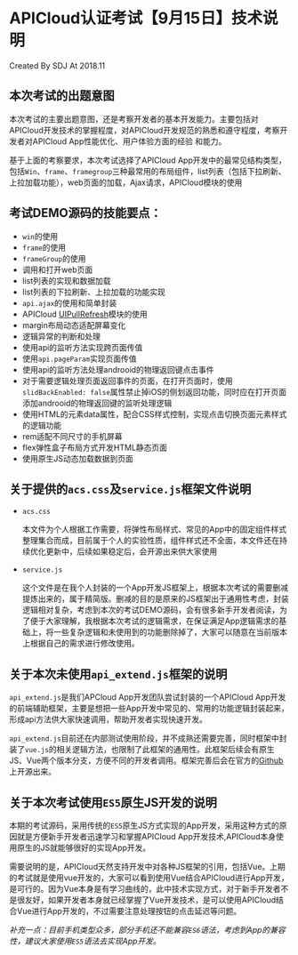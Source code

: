 # APICloud认证考试【9月15日】技术说明

Created By SDJ At 2018.11

## 本次考试的出题意图

本次考试的主要出题意图，还是考察开发者的基本开发能力。主要包括对APICloud开发技术的掌握程度，对APICloud开发规范的熟悉和遵守程度，考察开发者对APICloud App性能优化、用户体验方面的经验
和能力。

基于上面的考察要求，本次考试选择了APICloud App开发中的最常见结构类型，包括`Win`、`frame`、`framegroup`三种最常用的布局组件，list列表（包括下拉刷新、上拉加载功能），web页面的加载，Ajax请求，APICloud模块的使用

## 考试DEMO源码的技能要点：

- `win`的使用
- `frame`的使用
- `frameGroup`的使用
- 调用和打开web页面
- list列表的实现和数据加载
- list列表的下拉刷新、上拉加载的功能实现
- `api.ajax`的使用和简单封装
- APICloud [UIPullRefresh](https://docs.apicloud.com/Client-API/UI-Layout/UIPullRefresh)模块的使用
- margin布局动态适配屏幕变化
- 逻辑异常的判断和处理
- 使用api的监听方法实现跨页面传值
- 使用`api.pageParam`实现页面传值
- 使用api的监听方法处理androoid的物理返回键点击事件
- 对于需要逻辑处理页面返回事件的页面，在打开页面时，使用`slidBackEnabled: false`属性禁止掉iOS的侧划返回功能，同时应在打开页面添加androoid的物理返回键的监听处理逻辑
- 使用HTML的元素data属性，配合CSS样式控制，实现点击切换页面元素样式的逻辑功能
- rem适配不同尺寸的手机屏幕
- flex弹性盒子布局方式开发HTML静态页面
- 使用原生JS动态加载数据到页面

## 关于提供的`acs.css`及`service.js`框架文件说明

- `acs.css`

	本文件为个人根据工作需要，将弹性布局样式、常见的App中的固定组件样式整理集合而成，目前属于个人的实验性质，组件样式还不全面，本文件还在持续优化更新中，后续如果稳定后，会开源出来供大家使用

- `service.js`

	这个文件是在我个人封装的一个App开发JS框架上，根据本次考试的需要删减提炼出来的，属于精简版。删减的目的是原来的JS框架出于通用性考虑，封装逻辑相对复杂，考虑到本次的考试DEMO源码，会有很多新手开发者阅读，为了便于大家理解，我根据本次考试的逻辑需求，在保证满足App逻辑需求的基础上，将一些复杂逻辑和未使用到的功能删除掉了，大家可以随意在当前版本上根据自己的需求进行修改使用。
	
## 关于本次未使用`api_extend.js`框架的说明

`api_extend.js`是我们APCloud App开发团队尝试封装的一个APICloud App开发的前端辅助框架，主要是想把一些App开发中常见的、常用的功能逻辑封装起来，形成api方法供大家快速调用，帮助开发者实现快速开发。

`api_extend.js`目前还在内部测试使用阶段，并不成熟还需要完善，同时框架中封装了`vue.js`的相关逻辑方法，也限制了此框架的通用性。此框架后续会有原生JS、Vue两个版本分支，方便不同的开发者调用。框架完善后会在官方的[Github](https://github.com/apicloudcom)上开源出来。

## 关于本次考试使用`ES5`原生JS开发的说明

本期的考试源码，采用传统的`ES5`原生JS方式实现的App开发，采用这种方式的原因就是方便新手开发者迅速学习和掌握APICloud App开发技术,APICloud本身使用原生的JS就能够很好的实现App开发。

需要说明的是，APICloud天然支持开发中对各种JS框架的引用，包括Vue。上期的考试就是使用vue开发的，大家可以看到使用Vue结合APICloud进行App开发，是可行的。因为Vue本身是有学习曲线的，此中技术实现方式，对于新手开发者不是很友好，如果开发者本身就已经掌握了Vue开发技术，是可以使用APICloud结合Vue进行App开发的，不过需要注意处理按钮的点击延迟等问题。

*补充一点：目前手机类型众多，部分手机还不能兼容`ES6`语法，考虑到App的兼容性，建议大家使用`ES5`语法去实现App开发。*
